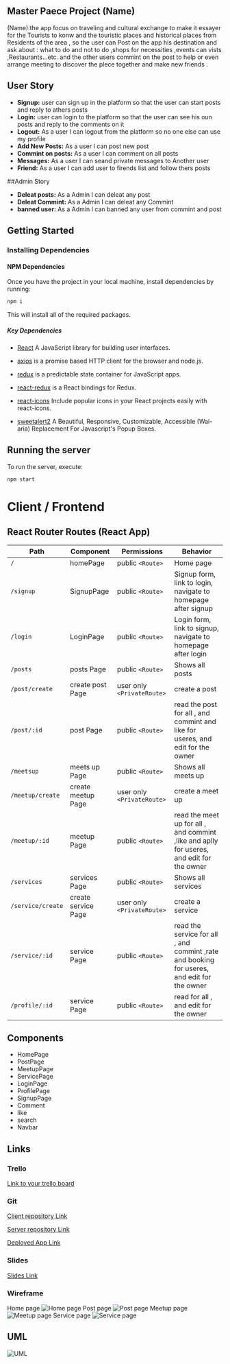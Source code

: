 ## Master Paece Project (Name)

(Name):the app focus on traveling and cultural exchange to make it essayer for the Tourists
to konw and the touristic places and historical places from Residents of the area ,
so the user can Post on the app his destination and ask about : what to do and not to do ,shops for necessities ,events can vists ,Restaurants...etc.
and the other users commint on the post to help or even arrange meeting to discover the plece together and make new friends .



## User Story 

- **Signup:**  user can sign up in the platform so that the user can start posts and reply to athers posts  
- **Login:**  user can login to the platform so that the user can see his oun posts and reply to the comments on  it 
- **Logout:** As a user I can logout from the platform so no one else can use my profile 
- **Add New Posts:** As a user I can post new post
- **Commint on posts:** As a user I can comment on all posts
- **Messages:** As a user I can seand private  messages to Another user 
- **Friend:** As a user I can add user to firends list and follow thers posts

##Admin Story 
- **Deleat posts:** As a Admin I can deleat any post  
- **Deleat Commint:** As a Admin I can deleat any Commint 
- **banned  user:** As a Admin I can banned any user from commint and post 

## Getting Started

### Installing Dependencies


#### NPM Dependencies

Once you have the project in your local machine, install dependencies by running:

```bash
npm i
```

This will install all of the required packages.

##### Key Dependencies

- [React](https://reactjs.org/) A JavaScript library for building user interfaces.

- [axios](https://www.npmjs.com/package/axios) is a promise based HTTP client for the browser and node.js.

- [redux](https://www.npmjs.com/package/redux) is a predictable state container for JavaScript apps.

- [react-redux](https://www.npmjs.com/package/react-redux) is a React bindings for Redux.

- [react-icons](https://react-icons.github.io/react-icons/) Include popular icons in your React projects easily with react-icons.

- [sweetalert2](https://sweetalert2.github.io/) A Beautiful, Responsive, Customizable, Accessible (Wai-aria) Replacement For Javascript's Popup Boxes.


## Running the server

To run the server, execute:

```bash
npm start
```




# Client / Frontend

## React Router Routes (React App)

| Path             | Component            | Permissions                | Behavior                                                     |
| ---------------- | -------------------- | -------------------------- | ------------------------------------------------------------ |
| `/`              | homePage             | public `<Route>`           | Home page                                                    |
| `/signup`        | SignupPage           | public `<Route>`           | Signup form, link to login, navigate to homepage after signup|
| `/login`         | LoginPage            | public `<Route>`           | Login form, link to signup, navigate to homepage after login |
| `/posts`         | posts Page           | public `<Route>`           | Shows all posts                                              |
| `/post/create`   | create post Page     | user only `<PrivateRoute>` | create a post                                                |
| `/post/:id`      | post Page            | public `<Route>`           | read the post for all , and commint and like for useres, and edit for the owner      |
| `/meetsup`       | meets up Page        | public `<Route>`           | Shows all meets up                                           |
| `/meetup/create` | create meetup Page   | user only `<PrivateRoute>` | create a meet up                                             |
| `/meetup/:id`    | meetup Page          | public `<Route>`           | read the meet up for all , and commint ,like and aplly for useres, and edit for the owner      |
| `/services`      | services Page        | public `<Route>`           | Shows all services                                           |
| `/service/create`| create service Page  | user only `<PrivateRoute>` | create a service                                             |
| `/service/:id`   | service Page         | public `<Route>`           | read the service for all , and commint ,rate  and booking for useres, and edit for the owner   |
| `/profile/:id`   | service Page         | public `<Route>`           | read for all , and edit for the owner                        |

## Components
- HomePage
- PostPage
- MeetupPage
- ServicePage
- LoginPage
- ProfilePage
- SignupPage
- Comment
- like
- search
- Navbar

## Links
### Trello
[Link to your trello board](https://trello.com/mpprojecthaitham) 
### Git


[Client repository Link](https://github.com/MP-Project-Haitham/server)

[Server repository Link](https://github.com/MP-Project-Haitham/client)

[Deployed App Link](https://github.com/MP-Project-Haitham)
### Slides


[Slides Link](https://github.com/MP-Project-Haitham)

### Wireframe

Home page
![Home page](./img/home.png)
Post page
![Post page](./img/post_page.png)
Meetup page
![Meetup page](./img/meet_up_page.png)
Service page 
![Service page](./img/serves_page.png)

## UML
![UML](./img/UML_f.png)
